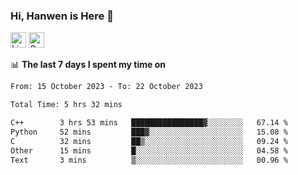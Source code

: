 ### Hi, Hanwen is Here 👋
<p>
	<a href="https://www.linkedin.com/in/liu-hanwen/"><img src="https://img.shields.io/badge/@hanwen-0A66C2?style=flat&logo=LinkedIn&logoColor=white" alt="Linkedin"  height="25px"/></a> 
	<a href="https://scholar.google.com/citations?user=HDF0su0AAAAJ"><img src="https://img.shields.io/badge/scholar-4385FE.svg?&style=plastic&logo=google-scholar&logoColor=white" alt="Google Scholar" height="25px"> </a>
</p>

📊 **The last 7 days I spent my time on** 
<!--START_SECTION:waka-->

```txt
From: 15 October 2023 - To: 22 October 2023

Total Time: 5 hrs 32 mins

C++        3 hrs 53 mins   ████████████████▓░░░░░░░░   67.14 %
Python     52 mins         ███▓░░░░░░░░░░░░░░░░░░░░░   15.08 %
C          32 mins         ██▒░░░░░░░░░░░░░░░░░░░░░░   09.24 %
Other      15 mins         █░░░░░░░░░░░░░░░░░░░░░░░░   04.58 %
Text       3 mins          ▒░░░░░░░░░░░░░░░░░░░░░░░░   00.96 %
```

<!--END_SECTION:waka-->


<!--
**david990917/david990917** is a ✨ _special_ ✨ repository because its `README.md` (this file) appears on your GitHub profile.

Here are some ideas to get you started:

- 🔭 I’m currently working on ...
- 🌱 I’m currently learning ...
- 👯 I’m looking to collaborate on ...
- 🤔 I’m looking for help with ...
- 💬 Ask me about ...
- 📫 How to reach me: ...
- 😄 Pronouns: ...
- ⚡ Fun fact: ...
-->
